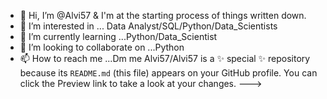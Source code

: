- 👋 Hi, I’m @Alvi57 & I'm at the starting process of things written down.
- 👀 I’m interested in ... Data Analyst/SQL/Python/Data_Scientists
- 🌱 I’m currently learning ...Python/Data_Scientist
- 💞️ I’m looking to collaborate on ...Python
- 📫 How to reach me ...Dm me 
Alvi57/Alvi57 is a ✨ special ✨ repository because its `README.md` (this file) appears on your GitHub profile.
You can click the Preview link to take a look at your changes.
--->
